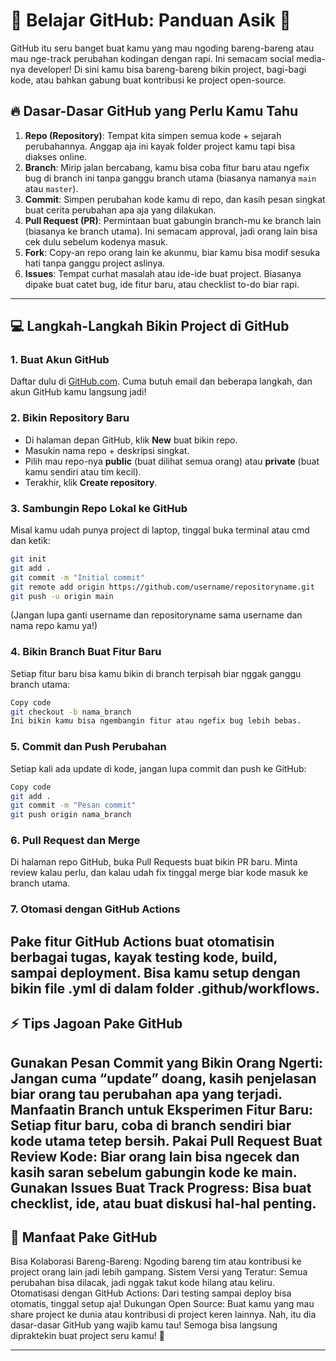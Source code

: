 # 🚀 Belajar GitHub: Panduan Asik 🚀

GitHub itu seru banget buat kamu yang mau ngoding bareng-bareng atau mau nge-track perubahan kodingan dengan rapi. Ini semacam social media-nya developer! Di sini kamu bisa bareng-bareng bikin project, bagi-bagi kode, atau bahkan gabung buat kontribusi ke project open-source.

## 🔥 Dasar-Dasar GitHub yang Perlu Kamu Tahu

1. **Repo (Repository)**: Tempat kita simpen semua kode + sejarah perubahannya. Anggap aja ini kayak folder project kamu tapi bisa diakses online.
2. **Branch**: Mirip jalan bercabang, kamu bisa coba fitur baru atau ngefix bug di branch ini tanpa ganggu branch utama (biasanya namanya `main` atau `master`).
3. **Commit**: Simpen perubahan kode kamu di repo, dan kasih pesan singkat buat cerita perubahan apa aja yang dilakukan.
4. **Pull Request (PR)**: Permintaan buat gabungin branch-mu ke branch lain (biasanya ke branch utama). Ini semacam approval, jadi orang lain bisa cek dulu sebelum kodenya masuk.
5. **Fork**: Copy-an repo orang lain ke akunmu, biar kamu bisa modif sesuka hati tanpa ganggu project aslinya.
6. **Issues**: Tempat curhat masalah atau ide-ide buat project. Biasanya dipake buat catet bug, ide fitur baru, atau checklist to-do biar rapi.

---

## 💻 Langkah-Langkah Bikin Project di GitHub

### 1. **Buat Akun GitHub**

   Daftar dulu di [GitHub.com](https://github.com). Cuma butuh email dan beberapa langkah, dan akun GitHub kamu langsung jadi!

### 2. **Bikin Repository Baru**

   - Di halaman depan GitHub, klik **New** buat bikin repo.
   - Masukin nama repo + deskripsi singkat.
   - Pilih mau repo-nya **public** (buat dilihat semua orang) atau **private** (buat kamu sendiri atau tim kecil).
   - Terakhir, klik **Create repository**.

### 3. **Sambungin Repo Lokal ke GitHub**

   Misal kamu udah punya project di laptop, tinggal buka terminal atau cmd dan ketik:
   ```bash
   git init
   git add .
   git commit -m "Initial commit"
   git remote add origin https://github.com/username/repositoryname.git
   git push -u origin main
  ```
(Jangan lupa ganti username dan repositoryname sama username dan nama repo kamu ya!)

### 4. **Bikin Branch Buat Fitur Baru**
  Setiap fitur baru bisa kamu bikin di branch terpisah biar nggak ganggu branch utama:

  ```bash
Copy code
git checkout -b nama_branch
Ini bikin kamu bisa ngembangin fitur atau ngefix bug lebih bebas.
```
### 5. **Commit dan Push Perubahan**
  Setiap kali ada update di kode, jangan lupa commit dan push ke GitHub:

```bash
Copy code
git add .
git commit -m "Pesan commit"
git push origin nama_branch
```
### 6. **Pull Request dan Merge**
  Di halaman repo GitHub, buka Pull Requests buat bikin PR baru.
  Minta review kalau perlu, dan kalau udah fix tinggal merge biar kode masuk ke branch utama.
### 7. **Otomasi dengan GitHub Actions**
  Pake fitur GitHub Actions buat otomatisin berbagai tugas, kayak testing kode, build, sampai deployment. Bisa kamu setup dengan bikin file .yml di dalam folder .github/workflows.
---
## ⚡️ Tips Jagoan Pake GitHub
Gunakan Pesan Commit yang Bikin Orang Ngerti: Jangan cuma “update” doang, kasih penjelasan biar orang tau perubahan apa yang terjadi.
Manfaatin Branch untuk Eksperimen Fitur Baru: Setiap fitur baru, coba di branch sendiri biar kode utama tetep bersih.
Pakai Pull Request Buat Review Kode: Biar orang lain bisa ngecek dan kasih saran sebelum gabungin kode ke main.
Gunakan Issues Buat Track Progress: Bisa buat checklist, ide, atau buat diskusi hal-hal penting.
---
## 🌟 Manfaat Pake GitHub
Bisa Kolaborasi Bareng-Bareng: Ngoding bareng tim atau kontribusi ke project orang lain jadi lebih gampang.
Sistem Versi yang Teratur: Semua perubahan bisa dilacak, jadi nggak takut kode hilang atau keliru.
Otomatisasi dengan GitHub Actions: Dari testing sampai deploy bisa otomatis, tinggal setup aja!
Dukungan Open Source: Buat kamu yang mau share project ke dunia atau kontribusi di project keren lainnya.
Nah, itu dia dasar-dasar GitHub yang wajib kamu tau! Semoga bisa langsung dipraktekin buat project seru kamu! 🎉

---
